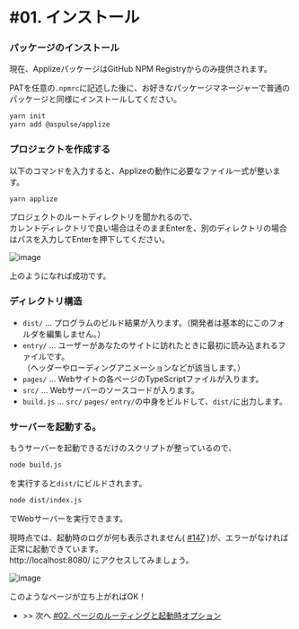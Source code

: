 # #01. インストール

### パッケージのインストール
現在、ApplizeパッケージはGitHub NPM Registryからのみ提供されます。

PATを任意の`.npmrc`に記述した後に、お好きなパッケージマネージャーで普通のパッケージと同様にインストールしてください。

```bash
yarn init
yarn add @aspulse/applize
```

### プロジェクトを作成する
以下のコマンドを入力すると、Applizeの動作に必要なファイル一式が整います。
```bash
yarn applize
```
プロジェクトのルートディレクトリを聞かれるので、  
カレントディレクトリで良い場合はそのままEnterを、別のディレクトリの場合はパスを入力してEnterを押下してください。

![image](https://user-images.githubusercontent.com/84216737/155279976-50b4e5a4-ed7f-42cf-9f74-c1ad9dbc4fa3.png)

上のようになれば成功です。

### ディレクトリ構造
- `dist/` ... プログラムのビルド結果が入ります。（開発者は基本的にこのフォルダを編集しません。）
- `entry/` ... ユーザーがあなたのサイトに訪れたときに最初に読み込まれるファイルです。<br>（ヘッダーやローディングアニメーションなどが該当します。）
- `pages/` ... Webサイトの各ページのTypeScriptファイルが入ります。
- `src/` ... Webサーバーのソースコードが入ります。
- `build.js` ... `src/` `pages/` `entry/`の中身をビルドして、`dist/`に出力します。

### サーバーを起動する。
もうサーバーを起動できるだけのスクリプトが整っているので、
```bash
node build.js
```
を実行すると`dist/`にビルドされます。

```bash
node dist/index.js
```
でWebサーバーを実行できます。

現時点では、起動時のログが何も表示されません( [#147](https://github.com/AsPulse/applize/issues/147) )が、エラーがなければ正常に起動できています。  
http://localhost:8080/ にアクセスしてみましょう。

![image](https://user-images.githubusercontent.com/84216737/155284091-d34fb432-1c70-4f31-9f8d-ca2f7ae87a1f.png)


このようなページが立ち上がればOK！

- \>\> 次へ [#02. ページのルーティングと起動時オプション](02-pageroute-and-launchOption.md)
